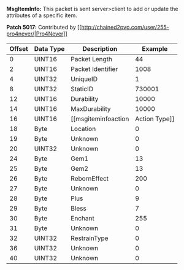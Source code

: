 **MsgItemInfo:** This packet is sent server>client to add or update the attributes of a specific item.

**Patch 5017:** Contributed by [[http://chained2pvp.com/user/255-pro4never/|Pro4Never]]

| Offset | Data Type | Description | Example |
|---|---|---|---|
| 0 | UINT16 | Packet Length | 44|
| 2 | UINT16 | Packet Identifier | 1008|
| 4 | UINT32 | UniqueID | 1 |
| 8 | UINT32 | StaticID | 730001 |
| 12 | UINT16 | Durability | 10000 |
| 14 | UINT16 | MaxDurability | 10000 |
| 16 | UINT16 | [[msgiteminfoaction|Action Type]]| 1 |
| 18 | Byte | Location| 0 |
| 19 | Byte | Unknown | 0 |
| 20 | UINT32 | Unknown | 0 |
| 24 | Byte | Gem1 | 13 |
| 25 | Byte | Gem2 | 13 |
| 26 | Byte | RebornEffect | 200 |
| 27 | Byte | Unknown | 0 |
| 28 | Byte | Plus | 9 |
| 29 | Byte | Bless | 7 |
| 30 | Byte | Enchant | 255 |
| 31 | Byte | Unknown | 0 |
| 32 | UINT32 | RestrainType | 0 |
| 36 | UINT32 | Unknown | 0 |
| 40 | UINT32 | Unknown | 0 |
